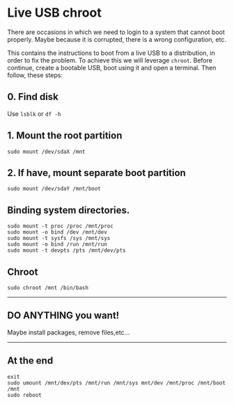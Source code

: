 # Live USB chroot
There are occasions in which we need to login to a system that cannot boot properly. Maybe because it is corrupted, there is a wrong configuration, etc.

This contains the instructions to boot from a live USB to a distribution, in order to fix the problem. To achieve this we will leverage `chroot`. Before continue, create a bootable USB, boot using it and open a terminal. Then follow, these steps: 

## 0. Find disk
Use `lsblk` or `df -h`


## 1. Mount the root partition
```
sudo mount /dev/sdaX /mnt
```

## 2. If have, mount separate boot partition
```
sudo mount /dev/sdaY /mnt/boot
```

## Binding system directories.
```
sudo mount -t proc /proc /mnt/proc
sudo mount -o bind /dev /mnt/dev
sudo mount -t sysfs /sys /mnt/sys
sudo mount -o bind /run /mnt/run
sudo mount -t devpts /pts /mnt/dev/pts
```

## Chroot
```
sudo chroot /mnt /bin/bash
```

---

## DO ANYTHING you want!
Maybe install packages, remove files,etc...

---

## At the end
```
exit
sudo umount /mnt/dev/pts /mnt/run /mnt/sys mnt/dev /mnt/proc /mnt/boot /mnt
sudo reboot
```